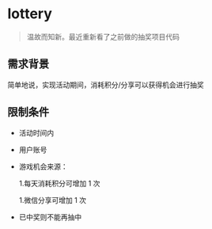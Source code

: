 # lottery

> 温故而知新。最近重新看了之前做的抽奖项目代码

## 需求背景

简单地说，实现活动期间，消耗积分/分享可以获得机会进行抽奖

## 限制条件

- 活动时间内

- 用户账号

- 游戏机会来源：

  1.每天消耗积分可增加 1 次

  1.微信分享可增加 1 次

- 已中奖则不能再抽中
